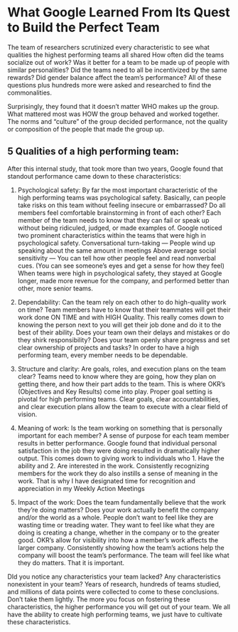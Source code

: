 
# What Google Learned From Its Quest to Build the Perfect Team


The team of researchers scrutinized every characteristic to see what qualities the highest performing teams all 
shared How often did the teams socialize out of work? Was it better for a team to be made up of people with similar personalities? Did the teams need to all be incentivized by the same rewards? Did gender balance affect the team’s performance? All of these questions plus hundreds more were asked and researched to find the commonalities.

Surprisingly, they found that it doesn’t matter WHO makes up the group. What mattered most was HOW the group behaved and worked together. The norms and “culture” of the group decided performance, not the quality or composition of the people that made the group up.

## 5 Qualities of a high performing team:

After this internal study, that took more than two years, Google found that standout performance came down to these characteristics:

1. Psychological safety:
By far the most important characteristic of the high performing teams was psychological safety. Basically, can people take risks on this team without feeling insecure or embarrassed? Do all members feel comfortable brainstorming in front of each other? Each member of the team needs to know that they can fail or speak up without being ridiculed, judged, or made examples of.
Google noticed two prominent characteristics within the teams that were high in psychological safety.
Conversational turn-taking — People wind up speaking about the same amount in meetings
Above average social sensitivity — You can tell how other people feel and read nonverbal cues. (You can see someone’s eyes and get a sense for how they feel)
When teams were high in psychological safety, they stayed at Google longer, made more revenue for the company, and performed better than other, more senior teams.

2. Dependability:
Can the team rely on each other to do high-quality work on time?
Team members have to know that their teammates will get their work done ON TIME and with HIGH Quality. This really comes down to knowing the person next to you will get their job done and do it to the best of their ability.
Does your team own their delays and mistakes or do they shirk responsibility?
Does your team openly share progress and set clear ownership of projects and tasks?
In order to have a high performing team, every member needs to be dependable.

3. Structure and clarity:
Are goals, roles, and execution plans on the team clear?
Teams need to know where they are going, how they plan on getting there, and how their part adds to the team. This is where OKR’s (Objectives and Key Results) come into play. Proper goal setting is pivotal for high performing teams. Clear goals, clear accountabilities, and clear execution plans allow the team to execute with a clear field of vision.

4. Meaning of work:
Is the team working on something that is personally important for each member?
A sense of purpose for each team member results in better performance. Google found that individual personal satisfaction in the job they were doing resulted in dramatically higher output. This comes down to giving work to individuals who 1. Have the ability and 2. Are interested in the work. Consistently recognizing members for the work they do also instills a sense of meaning in the work. That is why I have designated time for recognition and appreciation in my Weekly Action Meetings

5. Impact of the work:
Does the team fundamentally believe that the work they’re doing matters? Does your work actually benefit the company and/or the world as a whole. People don’t want to feel like they are wasting time or treading water. They want to feel like what they are doing is creating a change, whether in the company or to the greater good. OKR’s allow for visibility into how a member’s work affects the larger company. Consistently showing how the team’s actions help the company will boost the team’s performance. The team will feel like what they do matters. That it is important.

DId you notice any characteristics your team lacked? Any characteristics nonexistent in your team? Years of research, hundreds of teams studied, and millions of data points were collected to come to these conclusions. Don’t take them lightly. The more you focus on fostering these characteristics, the higher performance you will get out of your team. We all have the ability to create high performing teams, we just have to cultivate these characteristics.

